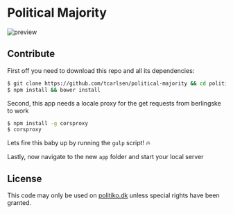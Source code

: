 # Political Majority

![preview](https://cloud.githubusercontent.com/assets/145288/4454893/6d6413f2-4877-11e4-9a7e-827835dea893.gif)

## Contribute

First off you need to download this repo and all its dependencies:

```bash
$ git clone https://github.com/tcarlsen/political-majority && cd political-majority
$ npm install && bower install
```

Second, this app needs a locale proxy for the get requests from berlingske to work

```bash
$ npm install -g corsproxy
$ corsproxy
```

Lets fire this baby up by running the `gulp` script! :fire:

Lastly, now navigate to the new `app` folder and start your local server

## License

This code may only be used on [politiko.dk](http://www.politiko.dk) unless special rights have been granted.
